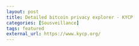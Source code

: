 ```yaml
---
layout: post
title: Detailed bitcoin privacy explorer - KYCP
categories: [Sousveillance]
tags: featured
external_url: https://www.kycp.org/
---
```

